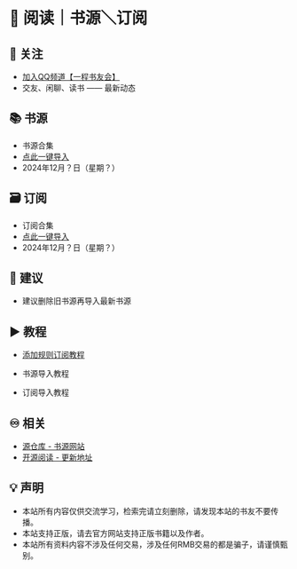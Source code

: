 #  📖 阅读｜书源＼订阅
## 📲 关注
* [加入QQ频道【一程书友会】](https://pd.qq.com/s/h20gb4b3x)
* 交友、闲聊、读书 —— 最新动态
## 📚 书源
* 书源合集
* [点此一键导入]()
* 2024年12月？日（星期？）
## 🗃 订阅
* 订阅合集
* [点此一键导入]()
* 2024年12月？日（星期？）
## 💠 建议
* 建议删除旧书源再导入最新书源
## ▶️ 教程
* [添加规则订阅教程](https://b23.tv/RQSlzA2)
* 书源导入教程

* 订阅导入教程

## ♾️ 相关
* [源仓库 - 书源网站](http://www.yck2.com/)
* [开源阅读 - 更新地址](https://github.com/gedoor/legado/releases)
## 💡 声明
* 本站所有内容仅供交流学习，检索完请立刻删除，请发现本站的书友不要传播。
* 本站支持正版，请去官方网站支持正版书籍以及作者。
* 本站所有资料内容不涉及任何交易，涉及任何RMB交易的都是骗子，请谨慎甄别。
